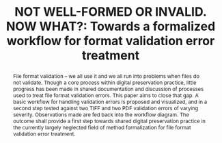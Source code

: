 ---
abstract: File format validation – we all use it and we all run into problems when
  files do not validate. Though a core process within digital preservation practice,
  little progress has been made in shared documentation and discussion of processes
  used to treat file format validation errors. This paper aims to close that gap.
  A basic workflow for handling validation errors is proposed and visualized, and
  in a second step tested against two TIFF and two PDF validation errors of varying
  severity. Observations made are fed back into the workflow diagram. The outcome
  shall provide a first step towards shared digital preservation practice in the currently
  largely neglected field of method formalization for file format validation error
  treatment.
creators:
- Lindlar, Micky
date: null
document_url: https://www.ideals.illinois.edu/items/128296/bitstreams/428957/data.pdf
grand_parent: iPRES
institutions: []
keywords:
- file format validation
- process formalization
- error handling
landing_page_url: https://hdl.handle.net/2142/121092
language: eng
layout: publication
license: CC-BY 4.0 International
notes_url: null
parent: iPRES 2023
presentation_url: null
publication_type: unknown
size: null
source_name: iPRES
title: 'NOT WELL-FORMED OR INVALID. NOW WHAT?: Towards a formalized workflow for format
  validation error treatment'
year: 2023
---
